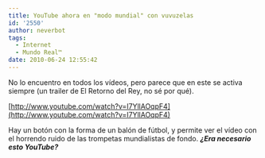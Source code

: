 ```yaml
---
title: YouTube ahora en "modo mundial" con vuvuzelas
id: '2550'
author: neverbot
tags:
  - Internet
  - Mundo Real™
date: 2010-06-24 12:55:42
---
```


No lo encuentro en todos los vídeos, pero parece que en este se activa siempre (un trailer de El Retorno del Rey, no sé por qué).

[http://www.youtube.com/watch?v=I7YllAOqpF4](http://www.youtube.com/watch?v=I7YllAOqpF4)

Hay un botón con la forma de un balón de fútbol, y permite ver el vídeo con el horrendo ruido de las trompetas mundialistas de fondo. **_¿Era necesario esto YouTube?_**